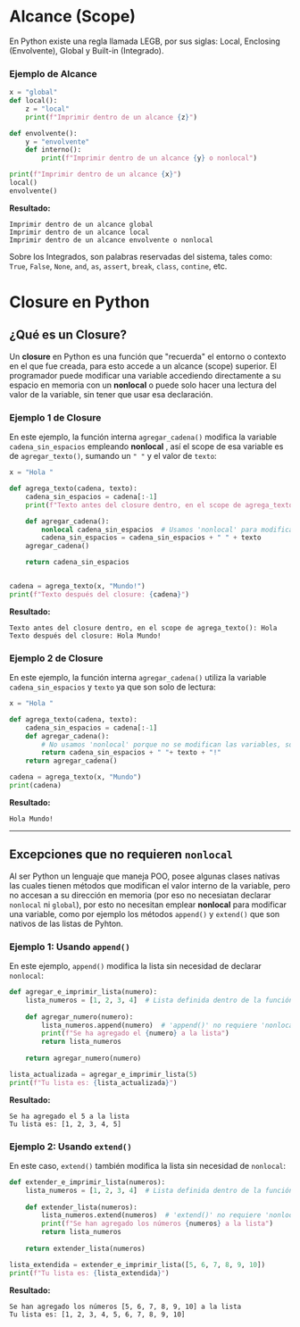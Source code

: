 # **Alcance (Scope)**
En Python existe una regla llamada LEGB, por sus siglas: Local, Enclosing (Envolvente), Global y Built-in (Integrado).
### **Ejemplo de Alcance**
```python
x = "global"
def local():
    z = "local"
    print(f"Imprimir dentro de un alcance {z}")

def envolvente():
    y = "envolvente"
    def interno():
        print(f"Imprimir dentro de un alcance {y} o nonlocal")

print(f"Imprimir dentro de un alcance {x}")
local()
envolvente()
```
**Resultado:**
```
Imprimir dentro de un alcance global
Imprimir dentro de un alcance local
Imprimir dentro de un alcance envolvente o nonlocal
```

Sobre los Integrados, son palabras reservadas del sistema, tales como: `True`, `False`, `None`, `and`, `as`, `assert`, `break`, `class`, `contine`, etc.

# **Closure en Python**

## **¿Qué es un Closure?**
Un **closure** en Python es una función que "recuerda" el entorno o contexto en el que fue creada, para esto accede a un alcance (scope) superior. El programador puede modificar una variable accediendo directamente a su espacio en memoria con un **nonlocal** o puede solo hacer una lectura del valor de la variable, sin tener que usar esa declaración.

### **Ejemplo 1 de Closure**
En este ejemplo, la función interna `agregar_cadena()` modifica la variable `cadena_sin_espacios` empleando **nonlocal** , así el scope de esa variable es de `agregar_texto()`, sumando un `" "` y el valor de `texto`:

```python
x = "Hola "

def agrega_texto(cadena, texto):
    cadena_sin_espacios = cadena[:-1]
    print(f"Texto antes del closure dentro, en el scope de agrega_texto(): {cadena_sin_espacios}")

    def agregar_cadena():
        nonlocal cadena_sin_espacios  # Usamos 'nonlocal' para modificar la variable 'cadena_sin_espacios'
        cadena_sin_espacios = cadena_sin_espacios + " " + texto
    agregar_cadena()

    return cadena_sin_espacios


cadena = agrega_texto(x, "Mundo!")
print(f"Texto después del closure: {cadena}")
```

**Resultado:**
```
Texto antes del closure dentro, en el scope de agrega_texto(): Hola
Texto después del closure: Hola Mundo!
```

### **Ejemplo 2 de Closure**
En este ejemplo, la función interna `agregar_cadena()` utiliza la variable `cadena_sin_espacios` y `texto` ya que son solo de lectura:

```python
x = "Hola "

def agrega_texto(cadena, texto):
    cadena_sin_espacios = cadena[:-1]
    def agregar_cadena():  
        # No usamos 'nonlocal' porque no se modifican las variables, solo se accesa a su valor
        return cadena_sin_espacios + " "+ texto + "!"
    return agregar_cadena()

cadena = agrega_texto(x, "Mundo")
print(cadena)
```
**Resultado:**
```
Hola Mundo!
```

---

## **Excepciones que no requieren `nonlocal`**
Al ser Python un lenguaje que maneja POO, posee algunas clases nativas las cuales tienen métodos que modifican el valor interno de la variable, pero no accesan a su dirección en memoria (por eso no necesiatan declarar `nonlocal` ni `global`), por esto no necesitan emplear **nonlocal** para modificar una variable, como por ejemplo los métodos `append()` y `extend()` que son nativos de las listas de Pyhton.

### **Ejemplo 1: Usando `append()`**
En este ejemplo, `append()` modifica la lista sin necesidad de declarar `nonlocal`:

```python
def agregar_e_imprimir_lista(numero):
    lista_numeros = [1, 2, 3, 4]  # Lista definida dentro de la función
    
    def agregar_numero(numero):
        lista_numeros.append(numero)  # 'append()' no requiere 'nonlocal' para modificar 'lista_numeros'
        print(f"Se ha agregado el {numero} a la lista")
        return lista_numeros
    
    return agregar_numero(numero)

lista_actualizada = agregar_e_imprimir_lista(5)
print(f"Tu lista es: {lista_actualizada}")
```

**Resultado:**
```
Se ha agregado el 5 a la lista
Tu lista es: [1, 2, 3, 4, 5]
```

### **Ejemplo 2: Usando `extend()`**
En este caso, `extend()` también modifica la lista sin necesidad de `nonlocal`:

```python
def extender_e_imprimir_lista(numeros):
    lista_numeros = [1, 2, 3, 4]  # Lista definida dentro de la función
    
    def extender_lista(numeros):
        lista_numeros.extend(numeros)  # 'extend()' no requiere 'nonlocal'
        print(f"Se han agregado los números {numeros} a la lista")
        return lista_numeros
    
    return extender_lista(numeros)

lista_extendida = extender_e_imprimir_lista([5, 6, 7, 8, 9, 10])
print(f"Tu lista es: {lista_extendida}")
```

**Resultado:**
```
Se han agregado los números [5, 6, 7, 8, 9, 10] a la lista
Tu lista es: [1, 2, 3, 4, 5, 6, 7, 8, 9, 10]
```
